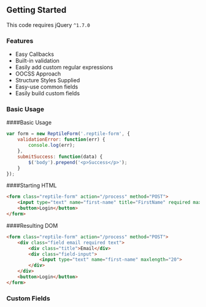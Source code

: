 ## Getting Started
This code requires jQuery `^1.7.0`

### Features
- Easy Callbacks
- Built-in validation
 - Easily add custom regular expressions
- OOCSS Approach
 - Structure Styles Supplied
- Easy-use common fields
- Easily build custom fields

### Basic Usage
####Basic Usage
```js
var form = new ReptileForm('.reptile-form', {
	validationError: function(err) {
		console.log(err);
	},
	submitSuccess: function(data) {
		$('body').prepend('<p>Success</p>');
	}
});
```
####Starting HTML
```html
<form class="reptile-form" action="/process" method="POST">
	<input type="text" name="first-name" title="FirstName" required maxlength="20">
	<button>Login</button>
</form>
```
####Resulting DOM
```html
<form class="reptile-form" action="/process" method="POST">
	<div class="field email required text">
		<div class="title">Email</div>
		<div class="field-input">
			<input type="text" name="first-name" maxlength="20">
		</div>
	</div>
	<button>Login</button>
</form>
```
### Custom Fields